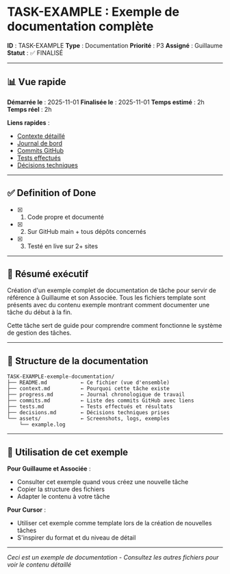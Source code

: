 # TASK-EXAMPLE : Exemple de documentation complète

**ID** : TASK-EXAMPLE
**Type** : Documentation
**Priorité** : P3
**Assigné** : Guillaume
**Statut** : ✅ FINALISÉ

---

## 📊 Vue rapide

**Démarrée le** : 2025-11-01
**Finalisée le** : 2025-11-01
**Temps estimé** : 2h
**Temps réel** : 2h

**Liens rapides** :
- [Contexte détaillé](./context.md)
- [Journal de bord](./progress.md)
- [Commits GitHub](./commits.md)
- [Tests effectués](./tests.md)
- [Décisions techniques](./decisions.md)

---

## ✅ Definition of Done

- [x] 1. Code propre et documenté
- [x] 2. Sur GitHub main + tous dépôts concernés
- [x] 3. Testé en live sur 2+ sites

---

## 📝 Résumé exécutif

Création d'un exemple complet de documentation de tâche pour servir de référence à Guillaume et son Associée. Tous les fichiers template sont présents avec du contenu exemple montrant comment documenter une tâche du début à la fin.

Cette tâche sert de guide pour comprendre comment fonctionne le système de gestion des tâches.

---

## 📁 Structure de la documentation

```
TASK-EXAMPLE-exemple-documentation/
├── README.md           ← Ce fichier (vue d'ensemble)
├── context.md          ← Pourquoi cette tâche existe
├── progress.md         ← Journal chronologique de travail
├── commits.md          ← Liste des commits GitHub avec liens
├── tests.md            ← Tests effectués et résultats
├── decisions.md        ← Décisions techniques prises
└── assets/             ← Screenshots, logs, exemples
    └── example.log
```

---

## 🎯 Utilisation de cet exemple

**Pour Guillaume et Associée** :
- Consulter cet exemple quand vous créez une nouvelle tâche
- Copier la structure des fichiers
- Adapter le contenu à votre tâche

**Pour Cursor** :
- Utiliser cet exemple comme template lors de la création de nouvelles tâches
- S'inspirer du format et du niveau de détail

---

*Ceci est un exemple de documentation - Consultez les autres fichiers pour voir le contenu détaillé*

